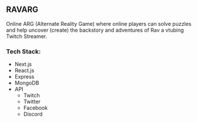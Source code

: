 ## RAVARG
Online ARG (Alternate Reality Game) where online players can solve puzzles and help uncover (create) the backstory and adventures of Rav a vtubing Twitch Streamer.

### Tech Stack:
- Next.js
- React.js
- Express
- MongoDB
- API
    * Twitch
    * Twitter
    * Facebook
    * Discord